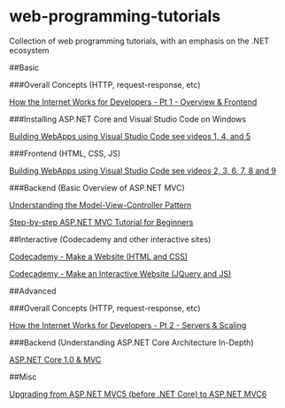 # web-programming-tutorials
Collection of web programming tutorials, with an emphasis on the .NET ecosystem


##Basic

###Overall Concepts (HTTP, request-response, etc)

[How the Internet Works for Developers - Pt 1 - Overview & Frontend](https://www.youtube.com/watch?v=e4S8zfLdLgQ)

###Installing ASP.NET Core and Visual Studio Code on Windows

[Building WebApps using Visual Studio Code see videos 1, 4, and 5](https://www.youtube.com/playlist?list=PLNVjvTjIY2geo3BrTxA_YqL57P-Jxf9Nr)

###Frontend (HTML, CSS, JS)

[Building WebApps using Visual Studio Code see videos 2, 3, 6, 7, 8 and 9](https://www.youtube.com/playlist?list=PLNVjvTjIY2geo3BrTxA_YqL57P-Jxf9Nr)

###Backend (Basic Overview of ASP.NET MVC)

[Understanding the Model-View-Controller Pattern](https://www.youtube.com/watch?v=4BRh1gtBTxI)

[Step-by-step ASP.NET MVC Tutorial for Beginners](https://www.youtube.com/watch?v=E7Voso411Vs)

##Interactive (Codecademy and other interactive sites)

[Codecademy - Make a Website (HTML and CSS)](https://www.codecademy.com/learn/make-a-website)

[Codecademy - Make an Interactive Website (JQuery and JS)](https://www.codecademy.com/skills/make-an-interactive-website)

##Advanced

###Overall Concepts (HTTP, request-response, etc)

[How the Internet Works for Developers - Pt 2 - Servers & Scaling](https://www.youtube.com/watch?v=FTAPjr7vgxE)

###Backend (Understanding ASP.NET Core Architecture In-Depth)

[ASP.NET Core 1.0 & MVC](https://www.youtube.com/playlist?list=PLYMOUCVo86jGwWoSoEkpgnCJ3IPXIQmIC)


##Misc

[Upgrading from ASP.NET MVC5 (before .NET Core) to ASP.NET MVC6](https://www.youtube.com/watch?v=2yAkadTx_UI)
